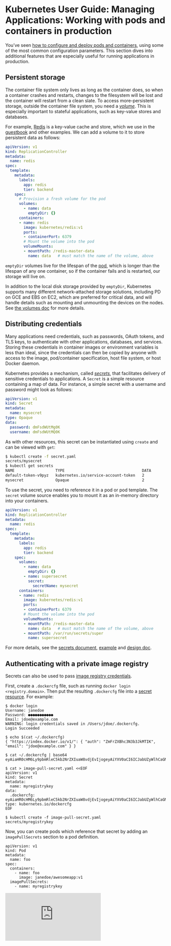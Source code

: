 # Kubernetes User Guide: Managing Applications: Working with pods and containers in production

You’ve seen [how to configure and deploy pods and containers](configuring-containers.md), using some of the most common configuration parameters. This section dives into additional features that are especially useful for running applications in production.

## Persistent storage

The container file system only lives as long as the container does, so when a container crashes and restarts, changes to the filesystem will be lost and the container will restart from a clean slate. To access more-persistent storage, outside the container file system, you need a [*volume*](../../docs/volumes.md). This is especially important to stateful applications, such as key-value stores and databases.

For example, [Redis](http://redis.io/) is a key-value cache and store, which we use in the [guestbook](../../examples/guestbook/) and other examples. We can add a volume to it to store persistent data as follows:
```yaml
apiVersion: v1
kind: ReplicationController
metadata:
  name: redis
spec:
  template:
    metadata:
      labels:
        app: redis
        tier: backend
    spec:
      # Provision a fresh volume for the pod
      volumes:
        - name: data
          emptyDir: {}
      containers:
      - name: redis
        image: kubernetes/redis:v1
        ports:
        - containerPort: 6379
        # Mount the volume into the pod
        volumeMounts:
        - mountPath: /redis-master-data
          name: data   # must match the name of the volume, above
```
`emptyDir` volumes live for the lifespan of the [pod](../../docs/pods.md), which is longer than the lifespan of any one container, so if the container fails and is restarted, our storage will live on.

In addition to the local disk storage provided by `emptyDir`, Kubernetes supports many different network-attached storage solutions, including PD on GCE and EBS on EC2, which are preferred for critical data, and will handle details such as mounting and unmounting the devices on the nodes. See [the volumes doc](../../docs/volumes.md) for more details.

## Distributing credentials

Many applications need credentials, such as passwords, OAuth tokens, and TLS keys, to authenticate with other applications, databases, and services. Storing these credentials in container images or environment variables is less than ideal, since the credentials can then be copied by anyone with access to the image, pod/container specification, host file system, or host Docker daemon. 

Kubernetes provides a mechanism, called [*secrets*](../../docs/secrets.md), that facilitates delivery of sensitive credentials to applications. A `Secret` is a simple resource containing a map of data. For instance, a simple secret with a username and password might look as follows:
```yaml
apiVersion: v1
kind: Secret
metadata:
  name: mysecret
type: Opaque
data:
  password: dmFsdWUtMg0K
  username: dmFsdWUtMQ0K
```
As with other resources, this secret can be instantiated using `create` and can be viewed with `get`:
```bash
$ kubectl create -f secret.yaml
secrets/mysecret
$ kubectl get secrets
NAME                  TYPE                                  DATA
default-token-v9pyz   kubernetes.io/service-account-token   2
mysecret              Opaque                                2
```

To use the secret, you need to reference it in a pod or pod template. The `secret` volume source enables you to mount it as an in-memory directory into your containers.

```yaml
apiVersion: v1
kind: ReplicationController
metadata:
  name: redis
spec:
  template:
    metadata:
      labels:
        app: redis
        tier: backend
    spec:
      volumes:
        - name: data
          emptyDir: {}
        - name: supersecret
          secret:
            secretName: mysecret
      containers:
      - name: redis
        image: kubernetes/redis:v1
        ports:
        - containerPort: 6379
        # Mount the volume into the pod
        volumeMounts:
        - mountPath: /redis-master-data
          name: data   # must match the name of the volume, above
        - mountPath: /var/run/secrets/super
          name: supersecret
```

For more details, see the [secrets document](../../docs/secrets.md), [example](../../examples/secrets/) and [design doc](../../docs/design/secrets.md).

## Authenticating with a private image registry

Secrets can also be used to pass [image registry credentials](../../docs/images.md#using-a-private-registry).

First, create a `.dockercfg` file, such as running `docker login <registry.domain>`.
Then put the resulting `.dockercfg` file into a [secret resource](../../docs/secrets.md).  For example:
```
$ docker login
Username: janedoe
Password: ●●●●●●●●●●●
Email: jdoe@example.com
WARNING: login credentials saved in /Users/jdoe/.dockercfg.
Login Succeeded

$ echo $(cat ~/.dockercfg)
{ "https://index.docker.io/v1/": { "auth": "ZmFrZXBhc3N3b3JkMTIK", "email": "jdoe@example.com" } }

$ cat ~/.dockercfg | base64
eyAiaHR0cHM6Ly9pbmRleC5kb2NrZXIuaW8vdjEvIjogeyAiYXV0aCI6ICJabUZyWlhCaGMzTjNiM0prTVRJSyIsICJlbWFpbCI6ICJqZG9lQGV4YW1wbGUuY29tIiB9IH0K

$ cat > image-pull-secret.yaml <<EOF
apiVersion: v1
kind: Secret
metadata:
  name: myregistrykey
data:
  .dockercfg: eyAiaHR0cHM6Ly9pbmRleC5kb2NrZXIuaW8vdjEvIjogeyAiYXV0aCI6ICJabUZyWlhCaGMzTjNiM0prTVRJSyIsICJlbWFpbCI6ICJqZG9lQGV4YW1wbGUuY29tIiB9IH0K
type: kubernetes.io/dockercfg
EOF

$ kubectl create -f image-pull-secret.yaml
secrets/myregistrykey
```

Now, you can create pods which reference that secret by adding an `imagePullSecrets`
section to a pod definition.
```
apiVersion: v1
kind: Pod
metadata:
  name: foo
spec:
  containers:
    - name: foo
      image: janedoe/awesomeapp:v1
  imagePullSecrets:
    - name: myregistrykey
```


[![Analytics](https://kubernetes-site.appspot.com/UA-36037335-10/GitHub/docs/user-guide/production-pods.md?pixel)]()
